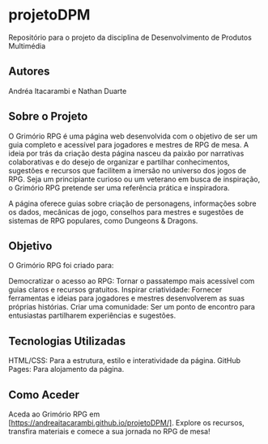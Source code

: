 # projetoDPM
Repositório para o projeto da disciplina de Desenvolvimento de Produtos Multimédia  

## Autores
Andréa Itacarambi e Nathan Duarte


## Sobre o Projeto

O Grimório RPG é uma página web desenvolvida com o objetivo de ser um guia completo e acessível para jogadores e mestres de RPG de mesa. A ideia por trás da criação desta página nasceu da paixão por narrativas colaborativas e do desejo de organizar e partilhar conhecimentos, sugestões e recursos que facilitem a imersão no universo dos jogos de RPG. Seja um principiante curioso ou um veterano em busca de inspiração, o Grimório RPG pretende ser uma referência prática e inspiradora.

A página oferece guias sobre criação de personagens, informações sobre os dados, mecânicas de jogo, conselhos para mestres e sugestões de sistemas de RPG populares, como Dungeons & Dragons.

## Objetivo
O Grimório RPG foi criado para:

Democratizar o acesso ao RPG: Tornar o passatempo mais acessível com guias claros e recursos gratuitos. 
Inspirar criatividade: Fornecer ferramentas e ideias para jogadores e mestres desenvolverem as suas próprias histórias. 
Criar uma comunidade: Ser um ponto de encontro para entusiastas partilharem experiências e sugestões.

## Tecnologias Utilizadas
HTML/CSS: Para a estrutura, estilo e interatividade da página. 
GitHub Pages: Para alojamento da página.

## Como Aceder
Aceda ao Grimório RPG em [https://andreaitacarambi.github.io/projetoDPM/]. Explore os recursos, transfira materiais e comece a sua jornada no RPG de mesa!